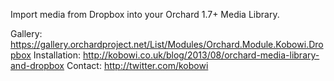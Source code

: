 Import media from Dropbox into your Orchard 1.7+ Media Library.

Gallery: https://gallery.orchardproject.net/List/Modules/Orchard.Module.Kobowi.Dropbox
Installation: http://kobowi.co.uk/blog/2013/08/orchard-media-library-and-dropbox
Contact: http://twitter.com/kobowi